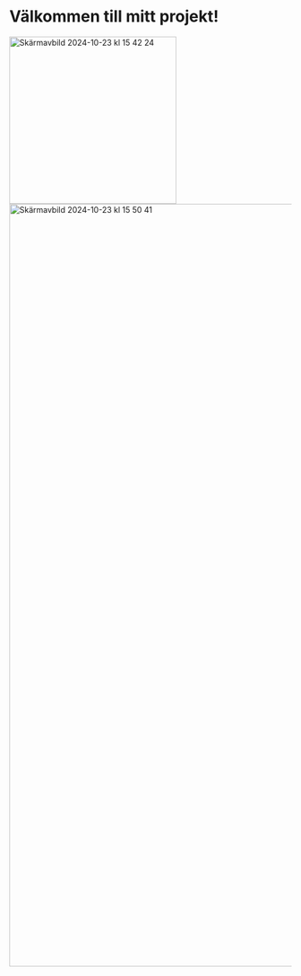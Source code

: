 <!DOCTYPE html>
<html lang="sv">
<head>
    <meta charset="UTF-8">
    <meta name="viewport" content="width=device-width, initial-scale=1.0">

    
</head>
<body>

<h1>Välkommen till mitt projekt!</h1>


</body>
</html>
<img width="298" alt="Skärmavbild 2024-10-23 kl  15 42 24" src="https://github.com/user-attachments/assets/7c7659b5-11af-425d-b8c5-c2cc17185ed0">



<img width="1359" alt="Skärmavbild 2024-10-23 kl  15 50 41" src="https://github.com/user-attachments/assets/6fbc030f-c09b-49a2-a95f-faef44b59ced">
